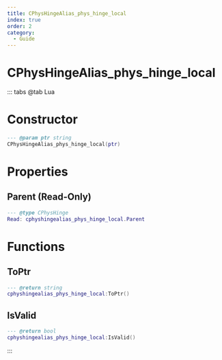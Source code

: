 ```yaml
---
title: CPhysHingeAlias_phys_hinge_local
index: true
order: 2
category:
  - Guide
---
```


# CPhysHingeAlias_phys_hinge_local

::: tabs
@tab Lua
# Constructor
```lua
--- @param ptr string
CPhysHingeAlias_phys_hinge_local(ptr)
```
# Properties
## Parent (Read-Only)
```lua
--- @type CPhysHinge
Read: cphyshingealias_phys_hinge_local.Parent
```
# Functions
## ToPtr
```lua
--- @return string
cphyshingealias_phys_hinge_local:ToPtr()
```
## IsValid
```lua
--- @return bool
cphyshingealias_phys_hinge_local:IsValid()
```

:::